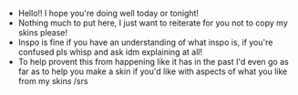 - Hello!! I hope you're doing well today or tonight!
- Nothing much to put here, I just want to reiterate for you not to copy my skins please!
- Inspo is fine if you have an understanding of what inspo is, if you're confused pls whisp and ask idm explaining at all!
- To help provent this from happening like it has in the past I'd even go as far as to help you make a skin if you'd like with aspects of what you like from my skin*s* /srs

<!---
UndeadHellhoundz/UndeadHellhoundz is a ✨ special ✨ repository because its `README.md` (this file) appears on your GitHub profile.
You can click the Preview link to take a look at your changes.
--->
